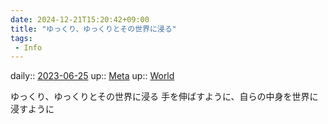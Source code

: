 ```yaml
---
date: 2024-12-21T15:20:42+09:00
title: "ゆっくり、ゆっくりとその世界に浸る"
tags:
 - Info
---
```


daily:: [2023-06-25](/Daily_Note/2023-06-25.md)
up:: [Meta](../Bar/Novel/Topics/Meta.md)
up:: [World](../Bar/Novel/Topics/World.md)

ゆっくり、ゆっくりとその世界に浸る
手を伸ばすように、自らの中身を世界に浸すように